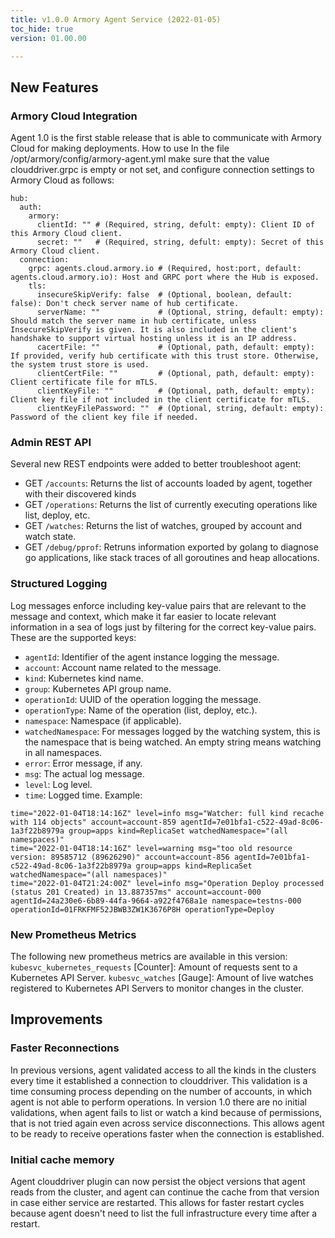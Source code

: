 ```yaml
---
title: v1.0.0 Armory Agent Service (2022-01-05)
toc_hide: true
version: 01.00.00

---
```


## New Features
### Armory Cloud Integration
Agent 1.0 is the first stable release that is able to communicate with Armory Cloud for making deployments.
How to use
In the file /opt/armory/config/armory-agent.yml make sure that the value clouddriver.grpc is empty or not set, and configure connection settings to Armory Cloud as follows:
```
hub:
  auth:
    armory:
      clientId: "" # (Required, string, defult: empty): Client ID of this Armory Cloud client.
      secret: ""   # (Required, string, defult: empty): Secret of this Armory Cloud client.
  connection:
    grpc: agents.cloud.armory.io # (Required, host:port, default: agents.cloud.armory.io): Host and GRPC port where the Hub is exposed.
    tls:
      insecureSkipVerify: false  # (Optional, boolean, default: false): Don't check server name of hub certificate.
      serverName: ""             # (Optional, string, default: empty): Should match the server name in hub certificate, unless InsecureSkipVerify is given. It is also included in the client's handshake to support virtual hosting unless it is an IP address.
      cacertFile: ""             # (Optional, path, default: empty): If provided, verify hub certificate with this trust store. Otherwise, the system trust store is used.
      clientCertFile: ""         # (Optional, path, default: empty): Client certificate file for mTLS.
      clientKeyFile: ""          # (Optional, path, default: empty): Client key file if not included in the client certificate for mTLS.
      clientKeyFilePassword: ""  # (Optional, string, default: empty): Password of the client key file if needed.
```


### Admin REST API
Several new REST endpoints were added to better troubleshoot agent:
* GET `/accounts`: Returns the list of accounts loaded by agent, together with their discovered kinds
* GET `/operations`: Returns the list of currently executing operations like list, deploy, etc.
* GET `/watches`: Returns the list of watches, grouped by account and watch state.
* GET `/debug/pprof`: Retruns information exported by golang to diagnose go applications, like stack traces of all goroutines and heap allocations.

### Structured Logging
Log messages enforce including key-value pairs that are relevant to the message and context, which make it far easier to locate relevant information in a sea of logs just by filtering for the correct key-value pairs.
These are the supported keys:
* `agentId`: Identifier of the agent instance logging the message.
* `account`: Account name related to the message.
* `kind`: Kubernetes kind name.
* `group`: Kubernetes API group name.
* `operationId`: UUID of the operation logging the message.
* `operationType`: Name of the operation (list, deploy, etc.).
* `namespace`: Namespace (if applicable).
* `watchedNamespace`: For messages logged by the watching system, this is the namespace that is being watched. An empty string means watching in all namespaces.
* `error`: Error message, if any.
* `msg`: The actual log message.
* `level`: Log level.
* `time`: Logged time.
Example:
```
time="2022-01-04T18:14:16Z" level=info msg="Watcher: full kind recache with 114 objects" account=account-859 agentId=7e01bfa1-c522-49ad-8c06-1a3f22b8979a group=apps kind=ReplicaSet watchedNamespace="(all namespaces)"
time="2022-01-04T18:14:16Z" level=warning msg="too old resource version: 89585712 (89626290)" account=account-856 agentId=7e01bfa1-c522-49ad-8c06-1a3f22b8979a group=apps kind=ReplicaSet watchedNamespace="(all namespaces)"
time="2022-01-04T21:24:00Z" level=info msg="Operation Deploy processed (status 201 Created) in 13.887357ms" account=account-000 agentId=24a230e6-6b89-44fa-9664-a922f4768a1e namespace=testns-000 operationId=01FRKFMF52JBWB3ZW1K3676P8H operationType=Deploy
```


### New Prometheus Metrics
The following new prometheus metrics are available in this version:
`kubesvc_kubernetes_requests`  [Counter]: Amount of requests sent to a Kubernetes API Server.
`kubesvc_watches`  [Gauge]: Amount of live watches registered to Kubernetes API Servers to monitor changes in the cluster.

## Improvements
### Faster Reconnections
In previous versions, agent validated access to all the kinds in the clusters every time it established a connection to clouddriver. This validation is a time consuming process depending on the number of accounts, in which agent is not able to perform operations.
In version 1.0 there are no initial validations, when agent fails to list or watch a kind because of permissions, that is not tried again even across service disconnections. This allows agent to be ready to receive operations faster when the connection is established.

### Initial cache memory
Agent clouddriver plugin can now persist the object versions that agent reads from the cluster, and agent can continue the cache from that version in case either service are restarted. This allows for faster restart cycles because agent doesn't need to list the full infrastructure every time after a restart.

